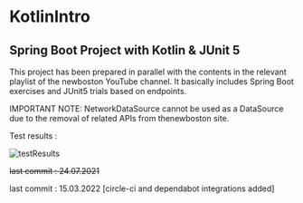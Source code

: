 # KotlinIntro
## Spring Boot Project with Kotlin &amp; JUnit 5 

This project has been prepared in parallel with the contents in the relevant playlist of the newboston YouTube channel. It basically includes Spring Boot exercises and JUnit5 trials based on endpoints.

IMPORTANT NOTE: NetworkDataSource cannot be used as a DataSource due to the removal of related APIs from thenewboston site.

Test results : 


![testResults](https://i.hizliresim.com/lzz3s4f.JPG)

<del>last commit : 24.07.2021<del>

last commit : 15.03.2022 [circle-ci and dependabot integrations added]
